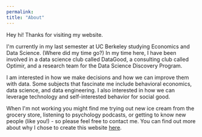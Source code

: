 ```yaml
---
permalink: 
title: "About"
---
```


Hey hi! Thanks for visiting my website.

I'm currently in my last semester at UC Berkeley studying Economics and Data Science. (Where did my time go?) In my time here, I have been involved in a data science club called DataGood, a consulting club called Optimir, and a research team for the Data Science Discovery Program.

I am interested in how we make decisions and how we can improve them with data. Some subjects that fascinate me include behavioral economics, data science, and data engineering. I also interested in how we can leverage technology and self-interested behavior for social good.

When I'm not working you might find me trying out new ice cream from the grocery store, listening to psychology podcasts, or getting to know new people (like you!) - so please feel free to contact me. You can find out more about why I chose to create this website [here](http:/).